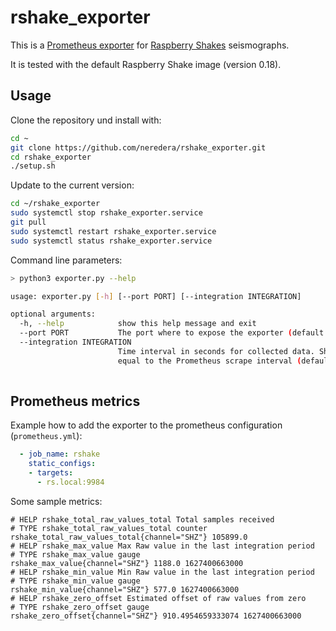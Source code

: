 # rshake_exporter

This is a [Prometheus exporter](https://prometheus.io/docs/instrumenting/exporters/) for [Raspberry Shakes](https://raspberryshake.org/) seismographs.

It is tested with the default Raspberry Shake image (version 0.18).

## Usage

Clone the repository und install with:
```bash
cd ~
git clone https://github.com/neredera/rshake_exporter.git
cd rshake_exporter
./setup.sh
```

Update to the current version:
```bash
cd ~/rshake_exporter
sudo systemctl stop rshake_exporter.service
git pull
sudo systemctl restart rshake_exporter.service
sudo systemctl status rshake_exporter.service
```

Command line parameters:
```bash
> python3 exporter.py --help

usage: exporter.py [-h] [--port PORT] [--integration INTEGRATION]

optional arguments:
  -h, --help            show this help message and exit
  --port PORT           The port where to expose the exporter (default:9984)
  --integration INTEGRATION
                        Time interval in seconds for collected data. Should be
                        equal to the Prometheus scrape interval (default:15)
                        
```

## Prometheus metrics

Example how to add the exporter to the prometheus configuration (`prometheus.yml`):
```yml
  - job_name: rshake
    static_configs:
    - targets:
      - rs.local:9984
```

Some sample metrics:

```
# HELP rshake_total_raw_values_total Total samples received
# TYPE rshake_total_raw_values_total counter
rshake_total_raw_values_total{channel="SHZ"} 105899.0
# HELP rshake_max_value Max Raw value in the last integration period
# TYPE rshake_max_value gauge
rshake_max_value{channel="SHZ"} 1188.0 1627400663000
# HELP rshake_min_value Min Raw value in the last integration period
# TYPE rshake_min_value gauge
rshake_min_value{channel="SHZ"} 577.0 1627400663000
# HELP rshake_zero_offset Estimated offset of raw values from zero
# TYPE rshake_zero_offset gauge
rshake_zero_offset{channel="SHZ"} 910.4954659333074 1627400663000
```
